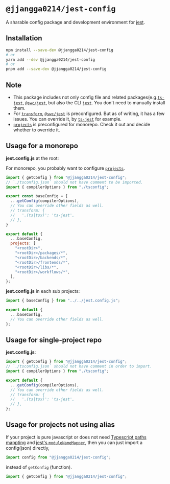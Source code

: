 # `@jjangga0214/jest-config`

A sharable config package and development environment for [jest](https://jestjs.io).

## Installation

```sh
npm install --save-dev @jjangga0214/jest-config
# or
yarn add --dev @jjangga0214/jest-config
# or
pnpm add --save-dev @jjangga0214/jest-config
```

## Note

- This package includes not only config file and related packages(e.g.[`ts-jest`](https://www.npmjs.com/package/ts-jest), [`@swc/jest`](https://www.npmjs.com/package/@swc/jest), but also the CLI [`jest`](https://www.npmjs.com/package/jest). You don't need to manually install them.
- For [`transform`](https://jestjs.io/docs/configuration#transform-objectstring-pathtotransformer--pathtotransformer-object), [`@swc/jest`](https://www.npmjs.com/package/@swc/jest) is preconfigured. But as of writing, it has a few issues. You can override it, by [`ts-jest`](https://www.npmjs.com/package/ts-jest) for example.
- [`projects`](https://jestjs.io/docs/configuration#projects-arraystring--projectconfig) is preconfigured for monorepo. Check it out and decide whether to override it.

## Usage for a monorepo

**jest.config.js** at the root:

For monorepo, you probably want to configure [`projects`](https://jestjs.io/docs/configuration#projects-arraystring--projectconfig).

```js
import { getConfig } from "@jjangga0214/jest-config";
// `./tsconfig.json` should not have comment to be imported.
import { compilerOptions } from "./tsconfig";

export const baseConfig = {
  ...getConfig(compilerOptions), 
  // You can override other fields as well.
  // transform: {
  //   '.(ts|tsx)': 'ts-jest',
  // },
}

export default {
  ...baseConfig,
  projects: [
    "<rootDir>",
    "<rootDir>/packages/*",
    "<rootDir>/backends/*",
    "<rootDir>/frontends/*",
    "<rootDir>/libs/*",
    "<rootDir>/workflows/*",
  ],
};
```

**jest.config.js** in each sub projects:

```js
import { baseConfig } from "../../jest.config.js";

export default {
  ...baseConfig,
  // You can override other fields as well.
};
```

## Usage for single-project repo

**jest.config.js**:

```js
import { getConfig } from "@jjangga0214/jest-config";
// `./tsconfig.json` should not have comment in order to import.
import { compilerOptions } from "./tsconfig";

export default {
  ...getConfig(compilerOptions),
  // You can override other fields as well.
  // transform: {
  //   '.(ts|tsx)': 'ts-jest',
  // },
};
```

## Usage for projects not using alias

If your project is pure javascript or does not need [Typescript paths mappting](https://www.typescriptlang.org/docs/handbook/module-resolution.html#path-mapping) and [jest's `moduleNameMapper`](https://jestjs.io/docs/configuration#modulenamemapper-objectstring-string--arraystring), then you can just import a config(json) directly,

```js
import config from "@jjangga0214/jest-config";
```

instead of `getConfig` (function).

```js
import { getConfig } from "@jjangga0214/jest-config";
```

